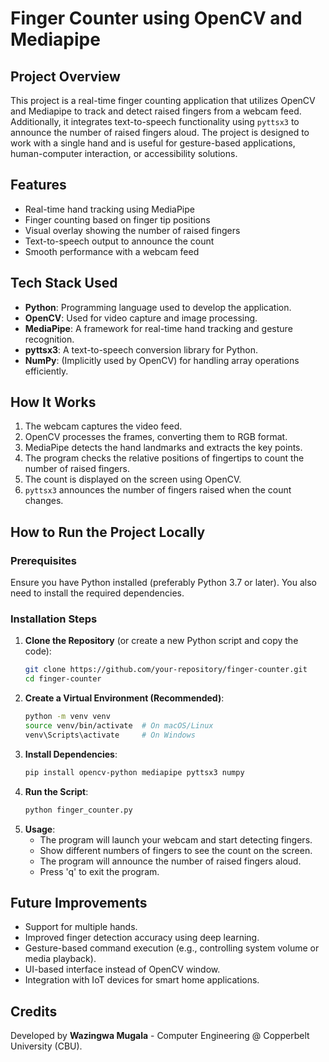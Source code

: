 # Finger Counter using OpenCV and Mediapipe

## Project Overview
This project is a real-time finger counting application that utilizes OpenCV and Mediapipe to track and detect raised fingers from a webcam feed. Additionally, it integrates text-to-speech functionality using `pyttsx3` to announce the number of raised fingers aloud. The project is designed to work with a single hand and is useful for gesture-based applications, human-computer interaction, or accessibility solutions.

## Features
- Real-time hand tracking using MediaPipe
- Finger counting based on finger tip positions
- Visual overlay showing the number of raised fingers
- Text-to-speech output to announce the count
- Smooth performance with a webcam feed

## Tech Stack Used
- **Python**: Programming language used to develop the application.
- **OpenCV**: Used for video capture and image processing.
- **MediaPipe**: A framework for real-time hand tracking and gesture recognition.
- **pyttsx3**: A text-to-speech conversion library for Python.
- **NumPy**: (Implicitly used by OpenCV) for handling array operations efficiently.

## How It Works
1. The webcam captures the video feed.
2. OpenCV processes the frames, converting them to RGB format.
3. MediaPipe detects the hand landmarks and extracts the key points.
4. The program checks the relative positions of fingertips to count the number of raised fingers.
5. The count is displayed on the screen using OpenCV.
6. `pyttsx3` announces the number of fingers raised when the count changes.

## How to Run the Project Locally
### Prerequisites
Ensure you have Python installed (preferably Python 3.7 or later). You also need to install the required dependencies.

### Installation Steps
1. **Clone the Repository** (or create a new Python script and copy the code):
   ```sh
   git clone https://github.com/your-repository/finger-counter.git
   cd finger-counter
   ```
2. **Create a Virtual Environment (Recommended)**:
   ```sh
   python -m venv venv
   source venv/bin/activate  # On macOS/Linux
   venv\Scripts\activate     # On Windows
   ```
3. **Install Dependencies**:
   ```sh
   pip install opencv-python mediapipe pyttsx3 numpy
   ```
4. **Run the Script**:
   ```sh
   python finger_counter.py
   ```
5. **Usage**:
   - The program will launch your webcam and start detecting fingers.
   - Show different numbers of fingers to see the count on the screen.
   - The program will announce the number of raised fingers aloud.
   - Press 'q' to exit the program.

## Future Improvements
- Support for multiple hands.
- Improved finger detection accuracy using deep learning.
- Gesture-based command execution (e.g., controlling system volume or media playback).
- UI-based interface instead of OpenCV window.
- Integration with IoT devices for smart home applications.

## Credits
Developed by **Wazingwa Mugala** - Computer Engineering @ Copperbelt University (CBU).
